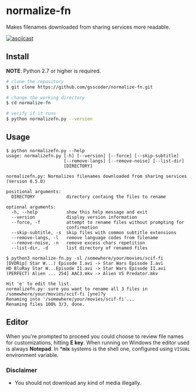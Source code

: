 # normalize-fn

Makes filenames downloaded from sharing services more readable.

[![asciicast](https://asciinema.org/a/286197.svg)](https://asciinema.org/a/286197)

## Install

**NOTE**: Python 2.7 or higher is required.
```sh
# clone the repository
$ git clone https://github.com/gsscoder/normalize-fn.git

# change the working directory
$ cd normalize-fn

# verify if it runs
$ python normalizefn.py --version
```

## Usage

```
$ python normalizefn.py --help
usage: normalizefn.py [-h] [--version] [--force] [--skip-subtitle]
                      [--remove-langs] [--remove-noise] [--list-dir]
                      [DIRECTORY]

normalizefn.py: Normalizes filenames downloaded from sharing services (Version 0.5.0)

positional arguments:
  DIRECTORY            directory containg the files to rename

optional arguments:
  -h, --help           show this help message and exit
  --version            display version information
  --force, -f          attempt to rename files without prompting for
                       confirmation
  --skip-subtitle, -s  skip files with common subtitle extensions
  --remove-langs, -l   remove language codes from filename
  --remove-noise, -n   remove excess chars repetition
  --list-dir, -d       list directory of renamed files

$ python3 normalize-fn.py -sl /somewhere/your/movies/scif-fi
[DVDRip] Star W...) Episode I.avi -> Star Wars Episode I.avi
HD BluRay Star W...Episode II.avi -> Star Wars Episode II.avi
(PERFECT) Alien ... 254] AAC3.mkv -> Alien VS Predator.mkv

Hit 'e' to edit the list.
normalizefn.py: sure you want to rename all 3 files in /somewhere/your/movies/scif-fi [yne]?y
Renaming into '/somewhere/your/movies/scif-fi'...
Renaming files 100% 3/3, done.
```

## Editor

When you're prompted to proceed you could choose to review file names for customizations, hitting **E key**. When running on Windows the editor used is always **Notepad**. In ***nix** systems is the shell one, configured using `VISUAL` environment variable.

### Disclaimer

- You should not download any kind of media illegally.
